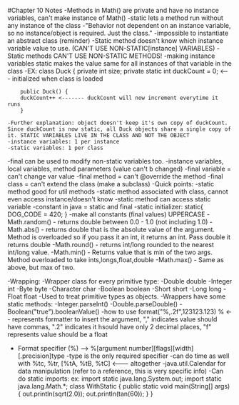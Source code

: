 #Chapter 10 Notes
-Methods in Math() are private and have no instance variables, can't make instance of Math()
-static lets a method run without any instance of the class
	-"Behavior not dependent on an instance variable, so no instance/object is required. Just the class."
-impossible to instantiate an abstract class (reminder)
-Static method doesn't know which instance variable value to use. (CAN'T USE NON-STATIC[instance] VARIABLES)
-Static methods CAN'T USE NON-STATIC METHODS!
-making instance variables static makes the value same for all instances of that variable in the class
	-EX: class Duck {
		private int size;
		private static int duckCount = 0; <--- initialized when class is loaded
		
		public Duck() {
		duckCount++ <------- duckCount will now increment everytime it runs
		}

	-Further explanation: object doesn't keep it's own copy of duckCount. Since duckCount is now static, all Duck objects share a single copy of it. STATIC VARIABLES LIVE IN THE CLASS AND NOT THE OBJECT
	-instance variables: 1 per instance
	-static variables: 1 per class
-final can be used to modify non-static variables too.
	-instance variables, local variables, method parameters (value can't b changed)
	-final variable = can't change var value
	-final method = can't @override the method
	-final class = can't extend the class (make a subclass)
-Quick points:
	-static method good for util methods
	-static method associated with class, cannot even access instance/doesn't know
	-static method can access static variable
	-constant in java = static and final
	-static initializer: static{
				DOG_CODE = 420;
			     }
	-make all constants (final values) UPPERCASE
-Math.random() - returns double between 0.0 - 1.0 (not including 1.0)
-Math.abs() - returns double that is the absolute value of the argument. Method is overloaded so if you pass it an int, it returns an int. Pass double it returns double
-Math.round() - returns int/long rounded to the nearest int/long value.
-Math.min() - Returns value that is min of the two args. Method overloaded to take ints,longs,float,double
-Math.max() - Same as above, but max of two.

-Wrapping:
	-Wrapper class for every primitive type:
		-Double double
		-Integer int
		-Byte byte
		-Character char
		-Boolean boolean
		-Short short
		-Long long
		-Float float
	-Used to treat primitive types as objects.
-Wrappers have some static methods:
	-Integer.parseInt()
	-Double.parseDouble()
	-Boolean("true").booleanValue()
-how to use format("%,.2f",123123.123) % <-- represents formatter to insert the argument, "," indicates value should have commas, ".2" indicates it hsould have only 2 decimal places, "f" represents value should be a float
- Format specifier (%) --> %[argument number][flags][width][.precision]type
	-type is the only required specifier
	-can do time as well with %tc, %tr, [%tA, %tB, %tC] <--- altogether
-java.util.Calendar for data manipulation (refer to a reference, this is very specific info)
-Can do static imports:
	ex:
	import static java.lang.System.out;
	import static java.lang.Math.*;
	class WithStatic {
		public static void main(String[] args){
		out.println(sqrt(2.0));
		out.println(tan(60));
		}
	}